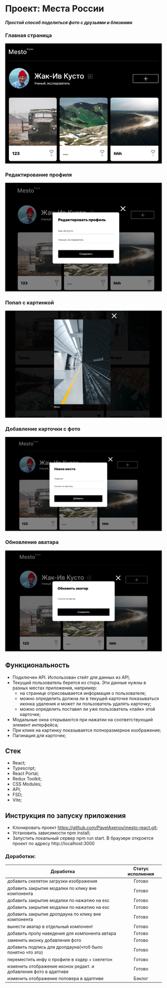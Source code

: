 # Проект: Места России

**_Простой способ поделиться фото с друзьями и близкими_**

### Главная страница
![Главная](https://github.com/PavelAxenov/mesto-react/raw/main/src/images/Scrin_1.png)

### Редактирование профиля
![Профиль](https://github.com/PavelAxenov/mesto-react/raw/main/src/images/profileNew.png)

### Попап с картинкой
![Картинка](https://github.com/PavelAxenov/mesto-react/raw/main/src/images/Metro.png)

### Добавление карточки с фото
![Добавить место](https://github.com/PavelAxenov/mesto-react/raw/main/src/images/newPlace.png)

### Обновление аватара
![Обновить аватар](https://github.com/PavelAxenov/mesto-react/raw/main/src/images/avatar.png)


## Функциональность

* Подключен API. Использован стейт для данных из API;
* Текущий пользователь берется из стора. Эти данные нужны в разных местах приложения, например:
	* на странице отрисовывается информация о пользователе;
	* можно определить должна ли в текущей карточке показываться иконка удаления и может ли пользователь удалять карточку;
	* можно определить поставил ли уже пользователь «лайк» этой карточке;
* Модальные окна открываются при нажатии на соответствующий элемент интерфейса;
* При клике на картинку показывается полноразмерное изображение;
* Пагинация для карточек;

## Стек
* React;
* Typescript;
* React Portal;
* Redux Toolkit;
* CSS Modules;
* API;
* FSD;
* Vite;

## Инструкция по запуску приложения
* Клонировать проект https://github.com/PavelAxenov/mesto-react.git;
* Установить зависимости npm install;
* Запустить локальный сервер npm run start. В браузере откроется проект по адресу http://localhost:3000

### Доработки:

| Доработка                                                        | Статус исполнения |
|------------------------------------------------------------------|:-----------------:|
| добавить скелетон загрузки изображения                           |      Готово       |
| добавить закрытие модалки по клику вне компонента                |      Готово       |
| добавить закрытие модалки по нажатию на esc                      |      Готово       |
| добавить закрытие модалки по нажатию на esc                      |      Готово       |
| добавить закрытие дропдауна по клику вне компонента              |      Готово       |
| вынести аватар в отдельный компонент                             |      Готово       |
| добавить пропу наведения для компонента автара                   |      Готово       |
| заменить иконку добавления фото                                  |      Готово       |
| добавить подпись для дропдауна(чтоб было понятно что это)        |      Готово       |
| переместить инфу о профиле в хэдер + скелетон                    |      Готово       |
| изменить отображение иконок редакт. и добавления фото в адаптиве |      Готово       |
| изменить отображение поповера в адаптиве                         |      Бэклог       |